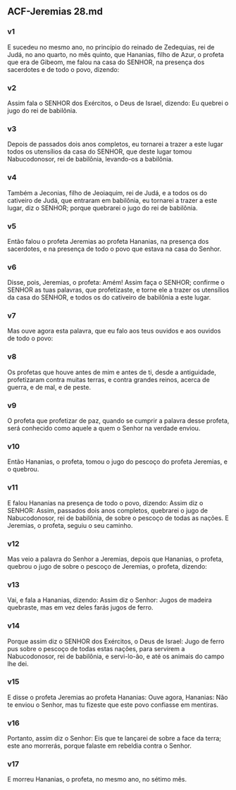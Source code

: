 ## ACF-Jeremias 28.md
### v1
 E sucedeu no mesmo ano, no princípio do reinado de Zedequias, rei de Judá, no ano quarto, no mês quinto, que Hananias, filho de Azur, o profeta que era de Gibeom, me falou na casa do SENHOR, na presença dos sacerdotes e de todo o povo, dizendo:
### v2
 Assim fala o SENHOR dos Exércitos, o Deus de Israel, dizendo: Eu quebrei o jugo do rei de babilônia.
### v3
 Depois de passados dois anos completos, eu tornarei a trazer a este lugar todos os utensílios da casa do SENHOR, que deste lugar tomou Nabucodonosor, rei de babilônia, levando-os a babilônia.
### v4
 Também a Jeconias, filho de Jeoiaquim, rei de Judá, e a todos os do cativeiro de Judá, que entraram em babilônia, eu tornarei a trazer a este lugar, diz o SENHOR; porque quebrarei o jugo do rei de babilônia.
### v5
 Então falou o profeta Jeremias ao profeta Hananias, na presença dos sacerdotes, e na presença de todo o povo que estava na casa do Senhor.
### v6
 Disse, pois, Jeremias, o profeta: Amém! Assim faça o SENHOR; confirme o SENHOR as tuas palavras, que profetizaste, e torne ele a trazer os utensílios da casa do SENHOR, e todos os do cativeiro de babilônia a este lugar.
### v7
 Mas ouve agora esta palavra, que eu falo aos teus ouvidos e aos ouvidos de todo o povo:
### v8
 Os profetas que houve antes de mim e antes de ti, desde a antiguidade, profetizaram contra muitas terras, e contra grandes reinos, acerca de guerra, e de mal, e de peste.
### v9
 O profeta que profetizar de paz, quando se cumprir a palavra desse profeta, será conhecido como aquele a quem o Senhor na verdade enviou.
### v10
 Então Hananias, o profeta, tomou o jugo do pescoço do profeta Jeremias, e o quebrou.
### v11
 E falou Hananias na presença de todo o povo, dizendo: Assim diz o SENHOR: Assim, passados dois anos completos, quebrarei o jugo de Nabucodonosor, rei de babilônia, de sobre o pescoço de todas as nações. E Jeremias, o profeta, seguiu o seu caminho.
### v12
 Mas veio a palavra do Senhor a Jeremias, depois que Hananias, o profeta, quebrou o jugo de sobre o pescoço de Jeremias, o profeta, dizendo:
### v13
 Vai, e fala a Hananias, dizendo: Assim diz o Senhor: Jugos de madeira quebraste, mas em vez deles farás jugos de ferro.
### v14
 Porque assim diz o SENHOR dos Exércitos, o Deus de Israel: Jugo de ferro pus sobre o pescoço de todas estas nações, para servirem a Nabucodonosor, rei de babilônia, e servi-lo-ão, e até os animais do campo lhe dei.
### v15
 E disse o profeta Jeremias ao profeta Hananias: Ouve agora, Hananias: Não te enviou o Senhor, mas tu fizeste que este povo confiasse em mentiras.
### v16
 Portanto, assim diz o Senhor: Eis que te lançarei de sobre a face da terra; este ano morrerás, porque falaste em rebeldia contra o Senhor.
### v17
 E morreu Hananias, o profeta, no mesmo ano, no sétimo mês.
